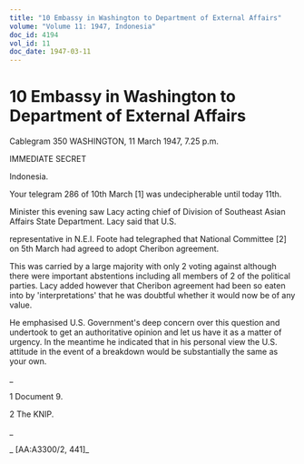```yaml
---
title: "10 Embassy in Washington to Department of External Affairs"
volume: "Volume 11: 1947, Indonesia"
doc_id: 4194
vol_id: 11
doc_date: 1947-03-11
---
```


# 10 Embassy in Washington to Department of External Affairs

Cablegram 350 WASHINGTON, 11 March 1947, 7.25 p.m.

IMMEDIATE SECRET

Indonesia.

Your telegram 286 of 10th March [1] was undecipherable until today 11th.

Minister this evening saw Lacy acting chief of Division of Southeast Asian Affairs State Department. Lacy said that U.S.

representative in N.E.I. Foote had telegraphed that National Committee [2] on 5th March had agreed to adopt Cheribon agreement.

This was carried by a large majority with only 2 voting against although there were important abstentions including all members of 2 of the political parties. Lacy added however that Cheribon agreement had been so eaten into by 'interpretations' that he was doubtful whether it would now be of any value.

He emphasised U.S. Government's deep concern over this question and undertook to get an authoritative opinion and let us have it as a matter of urgency. In the meantime he indicated that in his personal view the U.S. attitude in the event of a breakdown would be substantially the same as your own.

_

1 Document 9.

2 The KNIP.

_

_ [AA:A3300/2, 441]_
